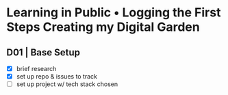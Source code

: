 # Learning in Public • Logging the First Steps Creating my Digital Garden

## D01 | Base Setup

- [x] brief research
- [x] set up repo & issues to track
- [ ] set up project w/ tech stack chosen
